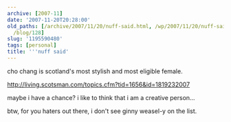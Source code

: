 ```yaml
---
archive: [2007-11]
date: '2007-11-20T20:28:00'
old_paths: [/archive/2007/11/20/nuff-said.html, /wp/2007/11/20/nuff-said/, /2007/11/20/nuff-said/,
  /blog/128]
slug: '1195590480'
tags: [personal]
title: '''nuff said'
---
```


cho chang is scotland's most stylish and most eligible female.

http://living.scotsman.com/topics.cfm?tid=1656&id=1819232007

maybe i have a chance? i like to think that i am a creative person...

btw, for you haters out there, i don't see ginny weasel-y on the list.

